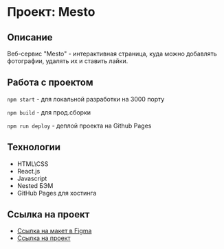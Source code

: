 # Проект: Mesto

## Описание
Веб-сервис "Mesto" - интерактивная страница, куда можно добавлять фотографии, удалять их и ставить лайки.

## Работа с проектом
`npm start` - для локальной разработки на 3000 порту

`npm build` - для прод.сборки

`npm run deploy` - деплой проекта на Github Pages

## Технологии
* HTML\CSS
* React.js
* Javascript
* Nested БЭМ
* GitHub Pages для хостинга

## Ссылка на проект
* [Ссылка на макет в Figma](https://www.figma.com/file/2cn9N9jSkmxD84oJik7xL7/JavaScript.-Sprint-4?node-id=0%3A1)
* [Ссылка на проект](https://kazakovas.github.io/mesto-react/)

